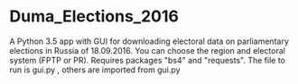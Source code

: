 # Duma_Elections_2016
A Python 3.5 app with GUI for downloading electoral data on parliamentary elections in Russia of 18.09.2016. You can choose the region and electoral system (FPTP or PR). Requires packages "bs4" and "requests". The file to run is gui.py , others are imported from gui.py
